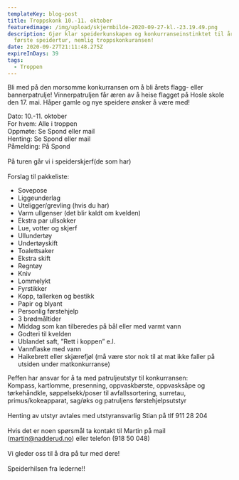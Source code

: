```yaml
---
templateKey: blog-post
title: Troppskonk 10.-11. oktober
featuredimage: /img/upload/skjermbilde-2020-09-27-kl.-23.19.49.png
description: Gjør klar speiderkunskapen og konkurranseinstinktet til årets
  første speidertur, nemlig troppskonkuransen!
date: 2020-09-27T21:11:48.275Z
expireInDays: 39
tags:
  - Troppen
---
```

Bli med på den morsomme konkurransen om å bli årets flagg- eller bannerpatrulje! Vinnerpatruljen får æren av å heise flagget på Hosle skole den 17. mai. Håper gamle og nye speidere ønsker å være med! 

Dato: 10.-11. oktober\
For hvem: Alle i troppen\
Oppmøte: Se Spond eller mail\
Henting: Se Spond eller mail\
Påmelding: På Spond\
\
På turen går vi i speiderskjerf(de som har)\
\
Forslag til pakkeliste:

* Sovepose
* Liggeunderlag
* Uteligger/grevling (hvis du har)
* Varm ullgenser (det blir kaldt om kvelden)
* Ekstra par ullsokker
* Lue, votter og skjerf
* Ullundertøy
* Undertøyskift
* Toalettsaker
* Ekstra skift
* Regntøy
* Kniv
* Lommelykt
* Fyrstikker
* Kopp, tallerken og bestikk
* Papir og blyant
* Personlig førstehjelp
* 3 brødmåltider
* Middag som kan tilberedes på bål eller med varmt vann
* Godteri til kvelden
* Ublandet saft, ”Rett i koppen” e.l.
* Vannflaske med vann
* Haikebrett eller skjærefjøl (må være stor nok til at mat ikke faller på utsiden under matkonkurranse)

Peffen har ansvar for å ta med patruljeutstyr til konkurransen:\
Kompass, kartlomme, presenning, oppvaskbørste, oppvasksåpe og tørkehåndkle, søppelsekk/poser til avfallssortering, surretau, primus/kokeapparat, sag/øks og patruljens førstehjelpsutstyr\
\
Henting av utstyr avtales med utstyransvarlig Stian på tlf 911 28 204\
\
Hvis det er noen spørsmål ta kontakt til Martin på mail ([martin@nadderud.no](mailto:martin@nadderud.no)) eller telefon (918 50 048)\
\
Vi gleder oss til å dra på tur med dere!\
\
Speiderhilsen fra lederne!!